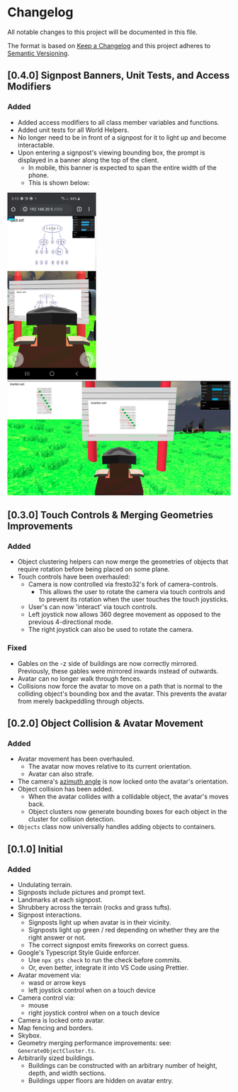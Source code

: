 # Changelog

All notable changes to this project will be documented in this file.

The format is based on [Keep a Changelog](https://keepachangelog.com/en/1.0.0/)
and this project adheres to [Semantic Versioning](https://semver.org/spec/v2.0.0.html).

## [0.4.0] Signpost Banners, Unit Tests, and Access Modifiers

### Added

- Added access modifiers to all class member variables and functions.
- Added unit tests for all World Helpers.
- No longer need to be in front of a signpost for it to light up and become interactable.
- Upon entering a signpost's viewing bounding box, the prompt is displayed in a banner along the top of the client.
  - In mobile, this banner is expected to span the entire width of the phone.
  - This is shown below:

<img src="doc_images/banner_mobile.jpg" width="200"/>
<img src="doc_images/banner_desktop.png" width="600"/>

## [0.3.0] Touch Controls & Merging Geometries Improvements

### Added

- Object clustering helpers can now merge the geometries of objects that require rotation before being placed on some plane.
- Touch controls have been overhauled:
  - Camera is now controlled via fresto32's fork of camera-controls.
    - This allows the user to rotate the camera via touch controls and to prevent its rotation when the user touches the touch joysticks.
  - User's can now 'interact' via touch controls.
  - Left joystick now allows 360 degree movement as opposed to the previous 4-directional mode.
  - The right joystick can also be used to rotate the camera.

### Fixed

- Gables on the -z side of buildings are now correctly mirrored. Previously, these gables were mirrored inwards instead of outwards.
- Avatar can no longer walk through fences.
- Collisions now force the avatar to move on a path that is normal to the colliding object's bounding box and the avatar. This prevents the avatar from merely backpeddling through objects.

## [0.2.0] Object Collision & Avatar Movement

### Added

- Avatar movement has been overhauled.
  - The avatar now moves relative to its current orientation.
  - Avatar can also strafe.
- The camera's [azimuth angle](https://en.wikipedia.org/wiki/Azimuth) is now locked onto the avatar's orientation.
- Object collision has been added.
  - When the avatar collides with a collidable object, the avatar's moves back.
  - Object clusters now generate bounding boxes for each object in the cluster for collision detection.
- ```Objects``` class now universally handles adding objects to containers.

## [0.1.0] Initial

### Added

- Undulating terrain.
- Signposts include pictures and prompt text.
- Landmarks at each signpost.
- Shrubbery across the terrain (rocks and grass tufts).
- Signpost interactions.
  - Signposts light up when avatar is in their vicinity.
  - Signposts light up green / red depending on whether they are the right answer or not.
  - The correct signpost emits fireworks on correct guess.
- Google's Typescript Style Guide enforcer.
  - Use ``` npx gts check ``` to run the check before commits.
  - Or, even better, integrate it into VS Code using Prettier.
- Avatar movement via:
  - wasd or arrow keys
  - left joystick control when on a touch device
- Camera control via:
  - mouse
  - right joystick control when on a touch device
- Camera is locked onto avatar.
- Map fencing and borders.
- Skybox.
- Geometry merging performance improvements: see: ```GenerateObjectCluster.ts```.
- Arbitrarily sized buildings.
  - Buildings can be constructed with an arbitrary number of height, depth, and width sections.
  - Buildings upper floors are hidden on avatar entry.
